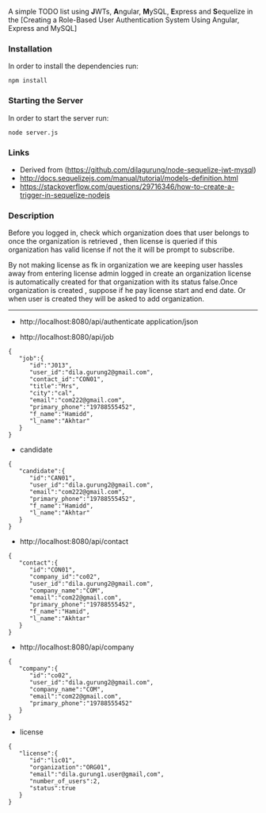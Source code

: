 
 A simple TODO list using **J**WTs, **A**ngular, **M**ySQL, **E**xpress and **S**equelize in the [Creating a Role-Based User Authentication System Using Angular, Express and MySQL]

### Installation
 In order to install the dependencies run:
```
npm install
```

### Starting the Server
In order to start the server run:
```
node server.js
```

### Links

- Derived from (https://github.com/dilagurung/node-sequelize-jwt-mysql)
- http://docs.sequelizejs.com/manual/tutorial/models-definition.html
- https://stackoverflow.com/questions/29716346/how-to-create-a-trigger-in-sequelize-nodejs

### Description

Before you logged in, check which organization does that user belongs to
once the organization is retrieved , then license is queried if this organization has valid license if not the it will be prompt to subscribe.

By not making license as fk in organization we are keeping user hassles away from entering license admin logged in create an organization license is automatically created for that organization with its status false.Once organization is created , suppose if he pay license start and end date. Or when user is created they will be asked to add organization.

----------------------------------------------------------------------------------------

- http://localhost:8080/api/authenticate
    application/json

- http://localhost:8080/api/job
```
{  
   "job":{  
      "id":"J013",
      "user_id":"dila.gurung2@gmail.com",
      "contact_id":"CON01",
      "title":"Mrs",
      "city":"cal",
      "email":"com222@gmail.com",
      "primary_phone":"19788555452",
      "f_name":"Hamidd",
      "l_name":"Akhtar"
   }
}
```

- candidate
```
{  
   "candidate":{  
      "id":"CAN01",
      "user_id":"dila.gurung2@gmail.com",
      "email":"com222@gmail.com",
      "primary_phone":"19788555452",
      "f_name":"Hamidd",
      "l_name":"Akhtar"
   }
}
```

- http://localhost:8080/api/contact
```
{  
   "contact":{  
      "id":"CON01",
      "company_id":"co02",
      "user_id":"dila.gurung2@gmail.com",
      "company_name":"COM",
      "email":"com22@gmail.com",
      "primary_phone":"19788555452",
      "f_name":"Hamid",
      "l_name":"Akhtar"
   }
}
```

- http://localhost:8080/api/company
```
{  
   "company":{  
      "id":"co02",
      "user_id":"dila.gurung2@gmail.com",
      "company_name":"COM",
      "email":"com22@gmail.com",
      "primary_phone":"19788555452"
   }
}
```

- license
```
{  
   "license":{  
      "id":"lic01",
      "organization":"ORG01",
      "email":"dila.gurung1.user@gmail,com",
      "number_of_users":2,
      "status":true
   }
}
```
